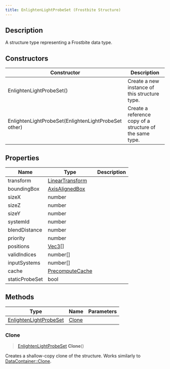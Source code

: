```yaml
---
title: EnlightenLightProbeSet (Frostbite Structure)
---
```

## Description

A structure type representing a Frostbite data type.

## Constructors

| Constructor                                          | Description                                              |
| ---------------------------------------------------- | -------------------------------------------------------- |
| EnlightenLightProbeSet()                             | Create a new instance of this structure type.            |
| EnlightenLightProbeSet(EnlightenLightProbeSet other) | Create a reference copy of a structure of the same type. |

## Properties

| Name           | Type                                                    | Description |
| -------------- | ------------------------------------------------------- | ----------- |
| transform      | [LinearTransform](/vext/ref/cls/shr/LinearTransform) |             |
| boundingBox    | [AxisAlignedBox](/vext/ref/cls/shr/AxisAlignedBox)   |             |
| sizeX          | number                                                  |             |
| sizeZ          | number                                                  |             |
| sizeY          | number                                                  |             |
| systemId       | number                                                  |             |
| blendDistance  | number                                                  |             |
| priority       | number                                                  |             |
| positions      | [Vec3](/vext/ref/cls/shr/Vec3)\[\]                   |             |
| validIndices   | number\[\]                                              |             |
| inputSystems   | number\[\]                                              |             |
| cache          | [PrecomputeCache](PrecomputeCache)                      |             |
| staticProbeSet | bool                                                    |             |

## Methods

| Type                                             | Name            | Parameters |
| ------------------------------------------------ | --------------- | ---------- |
| [EnlightenLightProbeSet](EnlightenLightProbeSet) | [Clone](#clone) |            |

### Clone

> [EnlightenLightProbeSet](EnlightenLightProbeSet) **Clone**()

Creates a shallow-copy clone of the structure. Works similarly to [DataContainer::Clone](/vext/ref/cls/shr/datacontainer#clone).

